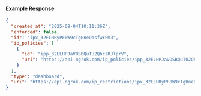 <!-- Code generated for API Clients. DO NOT EDIT. -->

#### Example Response

```json
{
  "created_at": "2025-09-04T10:11:36Z",
  "enforced": false,
  "id": "ipx_32ELHRyPF0W9cTgHneQosfwYPm3",
  "ip_policies": [
    {
      "id": "ipp_32ELHPJaVOSBQuTU2QhcsRJlprV",
      "uri": "https://api.ngrok.com/ip_policies/ipp_32ELHPJaVOSBQuTU2QhcsRJlprV"
    }
  ],
  "type": "dashboard",
  "uri": "https://api.ngrok.com/ip_restrictions/ipx_32ELHRyPF0W9cTgHneQosfwYPm3"
}
```
